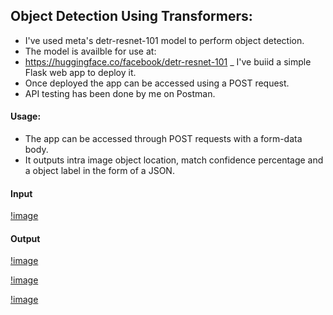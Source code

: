 ## Object Detection Using Transformers:

- I've used meta's detr-resnet-101 model to perform object detection.
- The model is availble for use at:
- https://huggingface.co/facebook/detr-resnet-101
_ I've buiid a simple Flask web app to deploy it.
- Once deployed the app can be accessed using a POST request.
- API testing has been done by me on Postman.


#### Usage:
- The app can be accessed through POST requests with a form-data body.
- It outputs intra image object location, match confidence percentage and
a object label in the form of a JSON.


#### Input
[!image](https://drive.google.com/uc?export=view&id=1tFn_cYNQvQDSNR0GETloTtna5XBCzCFw)



#### Output
[!image](https://drive.google.com/uc?export=view&id=1fAB3GqVGo7ySkN_VLOWpsuy89GIq4G-y)

[!image](https://drive.google.com/uc?export=view&id=1nhMpS_BMvrApNpizXiLvszwJbAUjgKjW)

[!image](https://drive.google.com/uc?export=view&id=1LErNfCelHJXHBYKK9OIeS3N7nBnKHlRV)